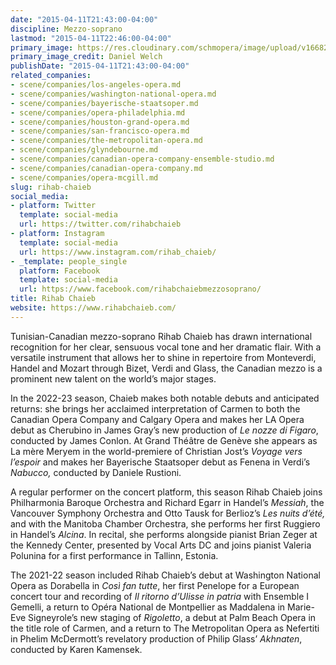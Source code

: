 ```yaml
---
date: "2015-04-11T21:43:00-04:00"
discipline: Mezzo-soprano
lastmod: "2015-04-11T22:46:00-04:00"
primary_image: https://res.cloudinary.com/schmopera/image/upload/v1668288537/media/2022/11/Rihab_Chaieb_Daniel_Welch_qvel2f.jpg
primary_image_credit: Daniel Welch
publishDate: "2015-04-11T21:43:00-04:00"
related_companies:
- scene/companies/los-angeles-opera.md
- scene/companies/washington-national-opera.md
- scene/companies/bayerische-staatsoper.md
- scene/companies/opera-philadelphia.md
- scene/companies/houston-grand-opera.md
- scene/companies/san-francisco-opera.md
- scene/companies/the-metropolitan-opera.md
- scene/companies/glyndebourne.md
- scene/companies/canadian-opera-company-ensemble-studio.md
- scene/companies/canadian-opera-company.md
- scene/companies/opera-mcgill.md
slug: rihab-chaieb
social_media:
- platform: Twitter
  template: social-media
  url: https://twitter.com/rihabchaieb
- platform: Instagram
  template: social-media
  url: https://www.instagram.com/rihab_chaieb/
- _template: people_single
  platform: Facebook
  template: social-media
  url: https://www.facebook.com/rihabchaiebmezzosoprano/
title: Rihab Chaieb
website: https://www.rihabchaieb.com/
---
```

Tunisian-Canadian mezzo-soprano Rihab Chaieb has drawn international recognition for her clear, sensuous vocal tone and her dramatic flair. With a versatile instrument that allows her to shine in repertoire from Monteverdi, Handel and Mozart through Bizet, Verdi and Glass, the Canadian mezzo is a prominent new talent on the world’s major stages.

In the 2022-23 season, Chaieb makes both notable debuts and anticipated returns: she brings her acclaimed interpretation of Carmen to both the Canadian Opera Company and Calgary Opera and makes her LA Opera debut as Cherubino in James Gray’s new production of _Le nozze di Figaro_, conducted by James Conlon. At Grand Théâtre de Genève she appears as La mère Meryem in the world-premiere of Christian Jost’s _Voyage vers l’espoir_ and makes her Bayerische Staatsoper debut as Fenena in Verdi’s _Nabucco,_ conducted by Daniele Rustioni.

A regular performer on the concert platform, this season Rihab Chaieb joins Philharmonia Baroque Orchestra and Richard Egarr in Handel’s _Messiah_, the Vancouver Symphony Orchestra and Otto Tausk for Berlioz’s _Les nuits d’été,_ and with the Manitoba Chamber Orchestra, she performs her first Ruggiero in Handel’s _Alcina_. In recital, she performs alongside pianist Brian Zeger at the Kennedy Center, presented by Vocal Arts DC and joins pianist Valeria Polunina for a first performance in Tallinn, Estonia.

The 2021-22 season included Rihab Chaieb’s debut at Washington National Opera as Dorabella in _Così fan tutte_, her first Penelope for a European concert tour and recording of _Il ritorno d’Ulisse in patria_ with Ensemble I Gemelli, a return to Opéra National de Montpellier as Maddalena in Marie-Eve Signeyrole’s new staging of _Rigoletto_, a debut at Palm Beach Opera in the title role of Carmen, and a return to The Metropolitan Opera as Nefertiti in Phelim McDermott’s revelatory production of Philip Glass’ _Akhnaten_, conducted by Karen Kamensek.